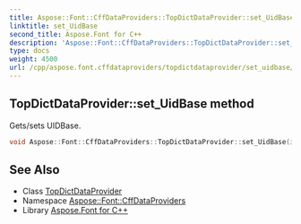 ```yaml
---
title: Aspose::Font::CffDataProviders::TopDictDataProvider::set_UidBase method
linktitle: set_UidBase
second_title: Aspose.Font for C++
description: 'Aspose::Font::CffDataProviders::TopDictDataProvider::set_UidBase method. Gets/sets UIDBase in C++.'
type: docs
weight: 4500
url: /cpp/aspose.font.cffdataproviders/topdictdataprovider/set_uidbase/
---
```

## TopDictDataProvider::set_UidBase method


Gets/sets UIDBase.

```cpp
void Aspose::Font::CffDataProviders::TopDictDataProvider::set_UidBase(int32_t value)
```

## See Also

* Class [TopDictDataProvider](../)
* Namespace [Aspose::Font::CffDataProviders](../../)
* Library [Aspose.Font for C++](../../../)
